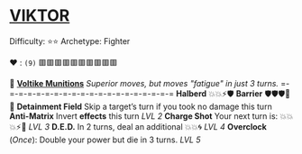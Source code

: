 # [__**VIKTOR**__](<https://youtu.be/GjTTB6yII4o>) 
Difficulty: ⭐⭐
Archetype: Fighter

:heart: : `(9)` :red_square::red_square::red_square::red_square::red_square::red_square::red_square::red_square::red_square::red_square: 

:gem: [**Voltike Munitions**](https://media.discordapp.net/attachments/1056365502101979146/1168051984813805599/Viktor.jpg?ex=65505c2e&is=653de72e&hm=bba88f91cd565570d246ab0a68117b087a5a270e9e78e9c19a36517560245e14&=) 
*Superior moves, but moves "fatigue" in just 3 turns.*
=-=-=-=-=-=-=-=-=-=-=-=-=-=-=-=-=-=-=-=
**Halberd** :boom::boom::zap::shield:
**Barrier** :shield::shield:🛡️:twisted_rightwards_arrows::boom:
**Detainment Field** Skip a target’s turn if you took no damage this turn
**Anti-Matrix** Invert __effects__ this turn *LVL 2*
**Charge Shot** Your next turn is: :boom::boom::boom::zap::no_entry_sign: *LVL 3*
**D.E.D.** In 2 turns, deal an additional :boom::boom::cyclone: *LVL 4*
**Overclock** (*Once*): Double your power but die in 3 turns. *LVL 5*

